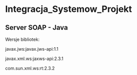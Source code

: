 # Integracja_Systemow_Projekt

## Server SOAP - Java
Wersje bibliotek:

javax.jws:javax.jws-api:1.1

javax.xml.ws:jaxws-api:2.3.1

com.sun.xml.ws:rt:2.3.2
